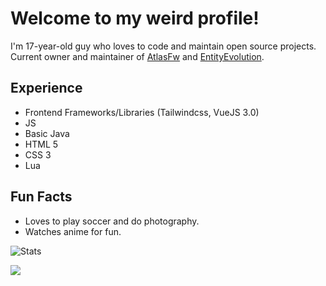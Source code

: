 # Welcome to my weird profile!
I'm 17-year-old guy who loves to code and maintain open source projects. Current owner and maintainer of [AtlasFw](https://github.com/AtlasFw) and [EntityEvolution](https://github.com/EntityEvolution).

## Experience
- Frontend Frameworks/Libraries (Tailwindcss, VueJS 3.0)
- JS
- Basic Java
- HTML 5
- CSS 3
- Lua

## Fun Facts
- Loves to play soccer and do photography.
- Watches anime for fun.

![Stats](https://github-readme-stats.vercel.app/api?username=BombayV&show_icons=true&theme=midnight-purple&count_private=true&include_all_commits=true&border_radius=10)

<img src="https://komarev.com/ghpvc/?username=BombayV&style=flat-square"/>
